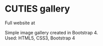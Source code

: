 # CUTIES gallery

Full website at

Simple image gallery created in Bootstrap 4.<br>
Used: HTML5, CSS3, Bootstrap 4
